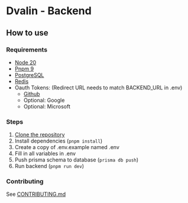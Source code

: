 # Dvalin - Backend

## How to use

### Requirements

-   [Node 20](https://nodejs.org/)
-   [Pnpm 9](https://pnpm.io/)
-   [PostgreSQL](https://www.postgresql.org/)
-   [Redis](https://www.redis.io/)
-   Oauth Tokens: (Redirect URL needs to match BACKEND_URL in .env)
    -   [Github](https://github.com/settings/developers)
    -   Optional: Google
    -   Optional: Microsoft

### Steps

1. [Clone the repository](https://docs.github.com/articles/cloning-a-repository)
2. Install dependencies (`pnpm install`)
3. Create a copy of .env.example named .env
4. Fill in all variables in .env
5. Push prisma schema to database (`prisma db push`)
6. Run backend (`pnpm run dev`)

### Contributing

See [CONTRIBUTING.md](https://github.com/dval-in/dvalin-backend/blob/main/CONTRIBUTING.md)
